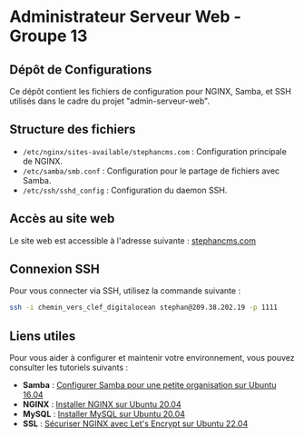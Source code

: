 # Administrateur Serveur Web - Groupe 13

## Dépôt de Configurations

Ce dépôt contient les fichiers de configuration pour NGINX, Samba, et SSH utilisés dans le cadre du projet "admin-serveur-web".

## Structure des fichiers

- `/etc/nginx/sites-available/stephancms.com` : Configuration principale de NGINX.
- `/etc/samba/smb.conf` : Configuration pour le partage de fichiers avec Samba.
- `/etc/ssh/sshd_config` : Configuration du daemon SSH.

## Accès au site web

Le site web est accessible à l'adresse suivante : [stephancms.com](https://stephancms.com)

## Connexion SSH

Pour vous connecter via SSH, utilisez la commande suivante :

```bash
ssh -i chemin_vers_clef_digitalocean stephan@209.38.202.19 -p 1111
```

## Liens utiles

Pour vous aider à configurer et maintenir votre environnement, vous pouvez consulter les tutoriels suivants :

- **Samba** : [Configurer Samba pour une petite organisation sur Ubuntu 16.04](https://www.digitalocean.com/community/tutorials/how-to-set-up-a-samba-share-for-a-small-organization-on-ubuntu-16-04)
- **NGINX** : [Installer NGINX sur Ubuntu 20.04](https://www.digitalocean.com/community/tutorials/how-to-install-nginx-on-ubuntu-20-04)
- **MySQL** : [Installer MySQL sur Ubuntu 20.04](https://www.digitalocean.com/community/tutorials/how-to-install-mysql-on-ubuntu-20-04)
- **SSL** : [Sécuriser NGINX avec Let's Encrypt sur Ubuntu 22.04](https://www.digitalocean.com/community/tutorials/how-to-secure-nginx-with-let-s-encrypt-on-ubuntu-22-04)
